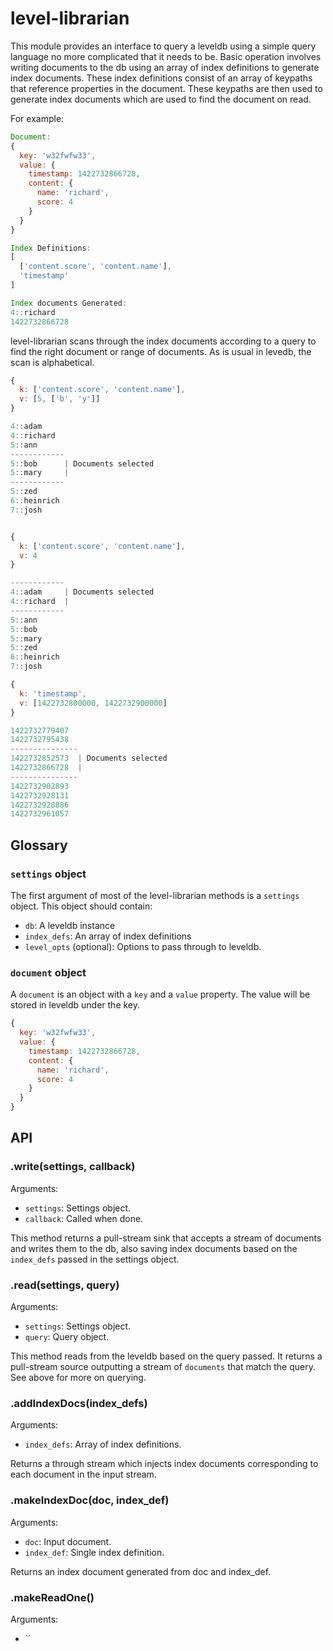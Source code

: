 # level-librarian

This module provides an interface to query a leveldb using a simple query language no more complicated that it needs to be. Basic operation involves writing documents to the db using an array of index definitions to generate index documents. These index definitions consist of an array of keypaths that reference properties in the document. These keypaths are then used to generate index documents which are used to find the document on read.

For example:

```js
Document:
{
  key: 'w32fwfw33',
  value: {
    timestamp: 1422732866728,
    content: {
      name: 'richard',
      score: 4
    }
  }
}

Index Definitions:
[
  ['content.score', 'content.name'],
  'timestamp'
]

Index documents Generated:
4::richard
1422732866728

```
level-librarian scans through the index documents according to a query to find the right document or range of documents. As is usual in levedb, the scan is alphabetical.

```js
{
  k: ['content.score', 'content.name'],
  v: [5, ['b', 'y']]
}

4::adam
4::richard
5::ann
------------
5::bob      | Documents selected
5::mary     |
------------
5::zed
6::heinrich
7::josh


{
  k: ['content.score', 'content.name'],
  v: 4
}

------------
4::adam     | Documents selected
4::richard  |
------------
5::ann
5::bob
5::mary
5::zed
6::heinrich
7::josh

{
  k: 'timestamp',
  v: [1422732800000, 1422732900000]
}

1422732779407
1422732795438
---------------
1422732852573  | Documents selected
1422732866728  |
---------------
1422732902893
1422732928131
1422732928886
1422732961057
```

## Glossary

### `settings` object

The first argument of most of the level-librarian methods is a `settings` object. This object should contain:

- `db`: A leveldb instance
- `index_defs`: An array of index definitions
- `level_opts` (optional): Options to pass through to leveldb.

### `document` object

A `document` is an object with a `key` and a `value` property. The value will be stored in leveldb under the key.

```js
{
  key: 'w32fwfw33',
  value: {
    timestamp: 1422732866728,
    content: {
      name: 'richard',
      score: 4
    }
  }
}
```

## API

### .write(settings, callback)

Arguments:

- `settings`: Settings object.
- `callback`: Called when done.

This method returns a pull-stream sink that accepts a stream of documents and writes them to the db, also saving index documents based on the `index_defs` passed in the settings object.

### .read(settings, query)

Arguments:

- `settings`: Settings object.
- `query`: Query object.

This method reads from the leveldb based on the query passed. It returns a pull-stream source outputting a stream of `documents` that match the query. See above for more on querying.

### .addIndexDocs(index_defs)

Arguments:

- `index_defs`: Array of index definitions.

Returns a through stream which injects index documents corresponding to each document in the input stream.

### .makeIndexDoc(doc, index_def)

Arguments:

- `doc`: Input document.
- `index_def`: Single index definition.

Returns an index document generated from doc and index_def.

### .makeReadOne()

Arguments:

- ``
